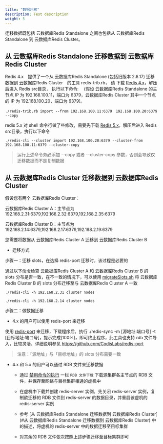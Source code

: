 ```yaml
---
title: "数据迁移"
description: Test description
weight: 5
---
```




迁移数据既包括 云数据库Redis Standalone 之间也包括从 云数据库Redis Standalone 到 云数据库Redis Cluster。

## 从 云数据库Redis Standalone 迁移数据到 云数据库Redis Cluster

Redis 4.x　提供了一个从 云数据库Redis Standalone (包括旧版本 2.8.17) 迁移数据到 云数据库Redis Cluster　的工具 redis-trib.rb， 请 下载 [Redis 4.x](http://download.redis.io/releases/redis-4.0.6.tar.gz)，解压后进入 Redis src目录， 执行以下命令:　
(假设 云数据库Redis Standalone 的主节点 IP 为 192.168.100.11，端口为 6379，云数据库Redis Cluster 其中一个节点的 IP 为 192.168.100.20，端口为 6379)。

```shell
./redis-trib.rb import --from 192.168.100.11:6379　192.168.100.20:6379 --copy
```

redis 5.x 对 shell 命令行做了些修改，需要先下载 [Redis 5.x](http://download.redis.io/releases/redis-5.0.3.tar.gz)，解压后进入 Redis src目录，执行以下命令

```shell
./redis-cli --cluster import 192.168.100.20:6379 --cluster-from 192.168.100.11:6379 --cluster-copy
```

> 运行上述命令务必添加 --copy 或者 --cluster-copy 参数，否则会导致仅迁移数据而不是复制数据

## 从 云数据库Redis Cluster 迁移数据到 云数据库Redis Cluster

假设您有两个 云数据库Redis Cluster：

云数据库Redis Cluster A：主节点为 192.168.2.31:6379,192.168.2.32:6379,192.168.2.35:6379

云数据库Redis Cluster B：主节点为 192.168.2.14:6379,192.168.2.17:6379,192.168.2.19:6379

您需要将数据从 云数据库Redis Cluster A 迁移到 云数据库Redis Cluster B

- 迁移方式

步骤一：迁移 slots，在选择 redis-port 迁移时，该过程是必要的

通过以下[命令](https://redis.io/commands/cluster-nodes)检查 云数据库Redis Cluster A 和 云数据库Redis Cluster B 的 slots 分布是否一致，在不一致的情况下，可以使用 [migrateSlots.sh](https://github.com/shanheAppcenter/redis/tree/master/operations) 将 云数据库Redis Cluster B 的 slots 分布迁移至与 云数据库Redis Cluster A 一致

```shell
./redis-cli -h 192.168.2.31 cluster nodes

./redis-cli -h 192.168.2.14 cluster nodes
```

步骤二：做数据迁移

- 4.x 的用户可以使用 redis-port 来迁移

使用 [redis-port](https://github.com/CodisLabs/redis-port/releases) 来迁移，下载程序后，执行 ./redis-sync -m [源地址:端口号] -t [目标地址:端口号]，提示完成\[100%\]，即可终止程序，此工具也支持 rdb 文件导入，比较灵活，详细说明参见 https://github.com/CodisLabs/redis-port

> 注意：「源地址」与「目标地址」的 slots 分布需要一致

- 4.x 和 5.x 的用户可以通过 RDB 文件来迁移数据

    - 通过 [禁用命令的执行](../../manual/service/#禁用命令的执行) 一栏 `RDB 文件下载` 下载源集群各主节点的 RDB 文件，并保存至网络与目标集群相通的虚机中
    
    - 在虚机中下载并创建 redis-server 实例，先关闭 redis-server 实例，复制欲迁移的 RDB 文件到 redis-server 的数据目录，并重启该虚机的 redis-server 实例
    
    - 参考 [从 云数据库Redis Standalone 迁移数据到 云数据库Redis Cluster](#从 云数据库Redis Standalone 迁移数据到 云数据库Redis Cluster) 中的描述，将虚机的 redis-server 中的数据迁移至目标集群
    
    - 对其余的 RDB 文件依次按照上述步骤迁移至目标集群即可